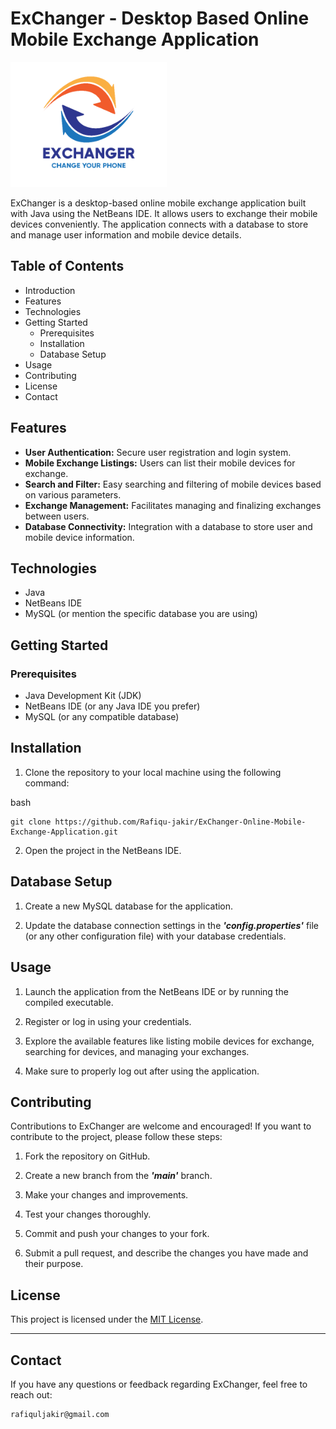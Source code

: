 # ExChanger - Desktop Based Online Mobile Exchange Application

<img src="Exchanger-logo.png" alt="ExChanger Logo" height="200px" width="250px">

ExChanger is a desktop-based online mobile exchange application built with Java using the NetBeans IDE. It allows users to exchange their mobile devices conveniently. The application connects with a database to store and manage user information and mobile device details.
## Table of Contents

- Introduction
- Features
- Technologies
- Getting Started
    - Prerequisites
    - Installation
    - Database Setup
- Usage
- Contributing
- License
- Contact

## Features

- **User Authentication:** Secure user registration and login system.
- **Mobile Exchange Listings:** Users can list their mobile devices for exchange.
- **Search and Filter:** Easy searching and filtering of mobile devices based on various parameters.
- **Exchange Management:** Facilitates managing and finalizing exchanges between users.
- **Database Connectivity:** Integration with a database to store user and mobile device information.

## Technologies

- Java
- NetBeans IDE
- MySQL (or mention the specific database you are using)

## Getting Started
### Prerequisites

- Java Development Kit (JDK)
- NetBeans IDE (or any Java IDE you prefer)
- MySQL (or any compatible database)

## Installation

1. Clone the repository to your local machine using the following command:

bash

    git clone https://github.com/Rafiqu-jakir/ExChanger-Online-Mobile-Exchange-Application.git

2. Open the project in the NetBeans IDE.

## Database Setup

1. Create a new MySQL database for the application.

2. Update the database connection settings in the ***'config.properties'*** file (or any other configuration file) with your database credentials.

## Usage

1. Launch the application from the NetBeans IDE or by running the compiled executable.

2. Register or log in using your credentials.

3. Explore the available features like listing mobile devices for exchange, searching for devices, and managing your exchanges.

4. Make sure to properly log out after using the application.

## Contributing

Contributions to ExChanger are welcome and encouraged! If you want to contribute to the project, please follow these steps:

1. Fork the repository on GitHub.

2. Create a new branch from the ***'main'*** branch.

3. Make your changes and improvements.

4. Test your changes thoroughly.

5. Commit and push your changes to your fork.

6. Submit a pull request, and describe the changes you have made and their purpose.

## License

This project is licensed under the [MIT License](LICENSE).

---
## Contact

If you have any questions or feedback regarding ExChanger, feel free to reach out:

    rafiquljakir@gmail.com

